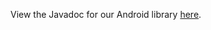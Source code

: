 View the Javadoc for our Android library [here](http://googlesamples.github.io/identity-toolkit-android/).
